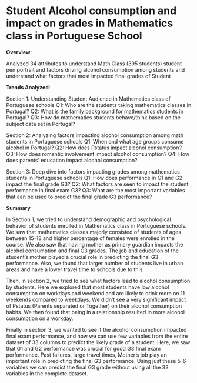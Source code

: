 # Student Alcohol consumption and impact on grades in Mathematics class in Portuguese School

**Overview**:

Analyzed 34 attributes to understand Math Class (395 students) student pen portrait and factors driving alcohol consumption among students and understand what factors that most impacted final grades of Student

**Trends Analyzed**:

Section 1: Understanding Student Audience in Mathematics class of Portuguese schools 
Q1: Who are the students taking mathematics classes in Portugal? 
Q2: What is the family background for mathematics students in Portugal? 
Q3: How do mathematics students behave/think based on the subject data set in Portugal?

Section 2: Analyzing factors impacting alcohol consumption among math students in Portuguese schools
Q1: When and what age groups consume alcohol in Portugal? 
Q2: How does Pstatus impact alcohol consumption? 
Q3: How does romantic involvement impact alcohol consumption? 
Q4: How does parents’ education impact alcohol consumption?

Section 3: Deep dive into factors impacting grades among mathematics students in Portuguese schools 
Q1: How does performance in G1 and G2 impact the final grade G3? 
Q2: What factors are seen to impact the student performance in final exam G3? 
Q3: What are the most important variables that can be used to predict the final grade G3 performance?

**Summary**

In Section 1, we tried to understand demographic and psychological behavior of students enrolled in Mathematics class in Portuguese schools. We saw that mathematics classes majorly consisted of students of ages between 15-18 and higher percentage of females were enrolled in the course. We also saw that having mother as primary guardian impacts the alcohol consumption and final G3 grades. The job and education of the student’s mother played a crucial role in predicting the final G3 performance. Also, we found that larger
number of students live in urban areas and have a lower travel time to schools due to this.

Then, in section 2, we tried to see what factors lead to alcohol consumption by students. Here we explored that most students have low alcohol consumption on workdays and weekend and are likely to drink more on 11 weekends compared to weekdays. We didn’t see a very significant impact of Pstatus (Parents separated or Together) on their alcohol consumption habits. We then found that being in a relationship resulted in more alcohol consumption on a workday.

Finally in section 3, we wanted to see if the alcohol consumption impacted final exam performance, and how we can use few variables from the entire dataset of 33 columns to predict the likely grade of a student. Here, we saw that G1 and G2 performance was crucial for good G3 final exam performance. Past failures, large travel times, Mother’s job play an important role in predicting the final G3 performance. Using just these 5-6 variables we can predict the final G3 grade without using all the 33 variables in the complete dataset.
